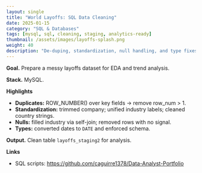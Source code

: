 ```yaml
---
layout: single
title: "World Layoffs: SQL Data Cleaning"
date: 2025-01-15
category: "SQL & Databases"
tags: [mysql, sql, cleaning, staging, analytics-ready]
thumbnail: /assets/images/layoffs-splash.png
weight: 40
description: "De-duping, standardization, null handling, and type fixes for global layoffs data."
---
```


**Goal.** Prepare a messy layoffs dataset for EDA and trend analysis.

**Stack.** MySQL.

**Highlights**
- **Duplicates:** ROW_NUMBER() over key fields → remove row_num > 1.
- **Standardization:** trimmed company; unified industry labels; cleaned country strings.
- **Nulls:** filled industry via self-join; removed rows with no signal.
- **Types:** converted dates to `DATE` and enforced schema.

**Output.** Clean table `layoffs_staging2` for analysis.

**Links**
- SQL scripts: <https://github.com/caguirre1378/Data-Analyst-Portfolio>
